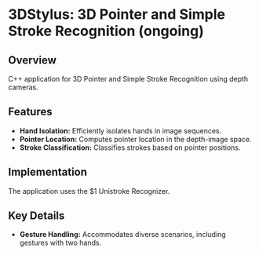 # 3DStylus: 3D Pointer and Simple Stroke Recognition (ongoing)

## Overview

C++ application for 3D Pointer and Simple Stroke Recognition using depth cameras.

## Features

- **Hand Isolation:** Efficiently isolates hands in image sequences.
- **Pointer Location:** Computes pointer location in the depth-image space.
- **Stroke Classification:** Classifies strokes based on pointer positions.

## Implementation

The application uses the $1 Unistroke Recognizer.

## Key Details

- **Gesture Handling:** Accommodates diverse scenarios, including gestures with two hands.

